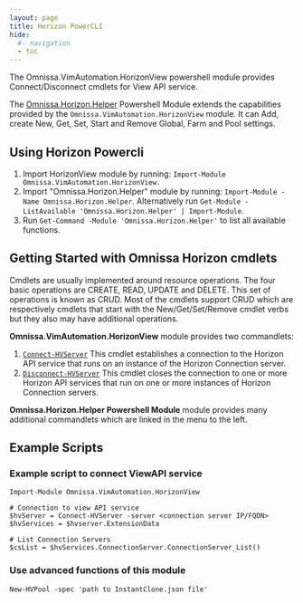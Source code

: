 ```yaml
---
layout: page
title: Horizon PowerCLI
hide:
  #- navigation
  - toc
---
```


The Omnissa.VimAutomation.HorizonView powershell module provides Connect/Disconnect cmdlets for View API service.

The [Omnissa.Horizon.Helper](https://github.com/euc-oss/euc-samples/tree/main/Horizon-Samples/Omnissa.Horizon.Helper) Powershell Module extends the capabilities provided by the `Omnissa.VimAutomation.HorizonView` module. It can Add, create New, Get, Set, Start and Remove Global, Farm and Pool settings.

## Using Horizon Powercli

1. Import HorizonView module by running: `Import-Module Omnissa.VimAutomation.HorizonView.`
2. Import "Omnissa.Horizon.Helper" module by running: `Import-Module -Name Omnissa.Horizon.Helper`. Alternatively run `Get-Module -ListAvailable 'Omnissa.Horizon.Helper' | Import-Module`.
3. Run `Get-Command -Module 'Omnissa.Horizon.Helper'` to list all available functions.

## Getting Started with Omnissa Horizon cmdlets

Cmdlets are usually implemented around resource operations. The four basic operations are CREATE, READ, UPDATE and DELETE. This set of operations is known as CRUD. Most of the cmdlets support CRUD which are respectively cmdlets that start with the New/Get/Set/Remove cmdlet verbs but they also may have additional operations.

**Omnissa.VimAutomation.HorizonView** module provides two commandlets:

1. [`Connect-HVServer`](connect-hvserver/index.md) This cmdlet establishes a connection to the Horizon API service that runs on an instance of the Horizon Connection server.
2. [`Disconnect-HVServer`](disconnect-hvserver/index.md) This cmdlet closes the connection to one or more Horizon API services that run on one or more instances of Horizon Connection servers.

**Omnissa.Horizon.Helper Powershell Module** module provides many additional commandlets which are linked in the menu to the left.

## Example Scripts

### Example script to connect ViewAPI service

```
Import-Module Omnissa.VimAutomation.HorizonView

# Connection to view API service
$hvServer = Connect-HVServer -server <connection server IP/FQDN>
$hvServices = $hvserver.ExtensionData

# List Connection Servers
$csList = $hvServices.ConnectionServer.ConnectionServer_List()
```

### Use advanced functions of this module

```
New-HVPool -spec 'path to InstantClone.json file'
```
